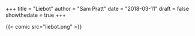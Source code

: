 +++
title = "Liebot"
author = "Sam Pratt"
date = "2018-03-11"
draft = false
showthedate = true
+++

{{< comic src="liebot.png" >}}
